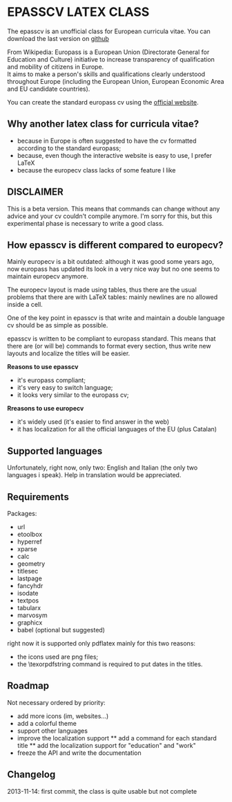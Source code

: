 EPASSCV LATEX CLASS
===================

The epasscv is an unofficial class for European curricula vitae. 
You can download the last version on [github](https://github.com/Lorentz83/epasscv)


From Wikipedia: Europass is a European Union (Directorate General for
Education and Culture) initiative to increase transparency of
qualification and mobility of citizens in Europe.  
It aims to make a person's skills and qualifications clearly
understood throughout Europe (including the European Union, European
Economic Area and EU candidate countries).

You can create the standard europass cv using the 
[official website](http://europass.cedefop.europa.eu/en/home).



Why another latex class for curricula vitae?
----------------------------------------------

* because in Europe is often suggested to have the cv formatted
  according to the standard europass;
* because, even though the interactive website is easy to use, I
  prefer LaTeX
* because the europecv class lacks of some feature I like



DISCLAIMER
----------

This is a beta version. This means that commands can change without
any advice and your cv couldn't compile anymore.
I'm sorry for this, but this experimental phase is necessary to write
a good class. 



How epasscv is different compared to europecv?
----------------------------------------------

Mainly europecv is a bit outdated: although it was good some years
ago, now europass has updated its look in a very nice way but no one
seems to maintain europecv anymore.

The europecv layout is made using tables, thus there are the usual
problems that there are with LaTeX tables: mainly newlines are no
allowed inside a cell.

One of the key point in epasscv is that write and maintain a double
language cv should be as simple as possible.

epasscv is written to be compliant to europass standard. 
This means that there are (or will be) commands to format every
section, thus write new layouts and localize the titles will be
easier.



**Reasons to use epasscv**

* it's europass compliant;
* it's very easy to switch language;
* it looks very similar to the europass cv;


**Rreasons to use europecv**

* it's widely used (it's easier to find answer in the web)
* it has localization for all the official languages of the EU (plus
  Catalan)



Supported languages
-------------------

Unfortunately, right now, only two: English and Italian (the only two
languages i speak). 
Help in translation would be appreciated.



Requirements
------------

Packages:
* url
* etoolbox
* hyperref
* xparse
* calc
* geometry
* titlesec
* lastpage
* fancyhdr
* isodate
* textpos
* tabularx
* marvosym
* graphicx
* babel (optional but suggested)

right now it is supported only pdflatex mainly for this two reasons: 
* the icons used are png files; 
* the \texorpdfstring command is required to put dates in the titles.



Roadmap
-------

Not necessary ordered by priority:

* add more icons (im, websites...)
* add a colorful theme
* support other languages
* improve the localization support
** add a command for each standard title
** add the localization support for "education" and "work"
* freeze the API and write the documentation


Changelog
---------

2013-11-14: first commit, the class is quite usable but not complete



